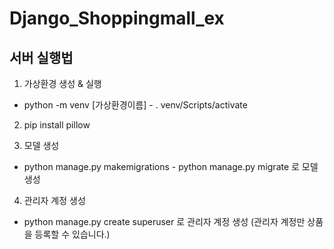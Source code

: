 # Django_Shoppingmall_ex


## 서버 실행법 
1) 가상환경 생성 & 실행 
- python -m venv [가상환경이름] - . venv/Scripts/activate

2) pip install pillow 

3) 모델 생성
- python manage.py makemigrations - python manage.py migrate 로 모델 생성 

4) 관리자 계정 생성
- python manage.py create superuser 로 관리자 계정 생성 (관리자 계정만 상품을 등록할 수 있습니다.)
